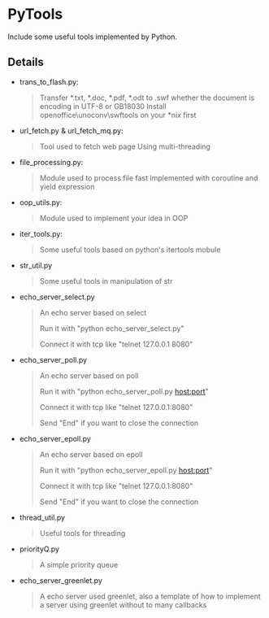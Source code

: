 PyTools
================
Include some useful tools implemented by Python. 


Details
----------------------------
- trans_to_flash.py: 

    >Transfer *.txt, *.doc, *.pdf, *.odt to .swf whether the document is encoding in UTF-8 or GB18030
    >Install openoffice\unoconv\swftools on your *nix first

- url_fetch.py & url_fetch_mq.py:

    >Tool used to fetch web page
    >Using multi-threading

- file_processing.py:

    >Module used to process file fast
    >Implemented with coroutine and yield expression

- oop_utils.py:

    >Module used to implement your idea in OOP

- iter_tools.py:
    >Some useful tools based on python's itertools mobule

- str_util.py
    >Some useful tools in manipulation of str

- echo_server_select.py
    >An echo server based on select
    >
    >Run it with "python echo_server_select.py"
    >
    >Connect it with tcp like "telnet 127.0.0.1 8080"

- echo_server_poll.py
    >An echo server based on poll
    >
    >Run it with "python echo_server_poll.py <host:port>"
    >
    >Connect it with tcp like "telnet 127.0.0.1:8080"
    >
    >Send "End" if you want to close the connection

- echo_server_epoll.py
    >An echo server based on epoll
    >
    >Run it with "python echo_server_epoll.py <host:port>"
    >
    >Connect it with tcp like "telnet 127.0.0.1:8080"
    >
    >Send "End" if you want to close the connection

- thread_util.py
    >Useful tools for threading

- priorityQ.py
    >A simple priority queue 

- echo_server_greenlet.py
    >A echo server used greenlet, also a template of how to implement a server using greenlet without to many callbacks
